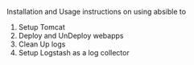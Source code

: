 
Installation and Usage instructions on using absible to 
1. Setup Tomcat 
2. Deploy and UnDeploy webapps
3. Clean Up logs 
4. Setup Logstash as a log collector 